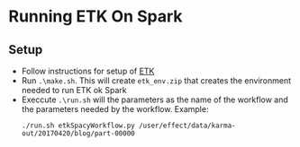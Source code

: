 # Running ETK On Spark

## Setup
* Follow instructions for setup of [ETK](https://github.com/usc-isi-i2/etk)
* Run `.\make.sh`. This will create `etk_env.zip` that creates the environment needed to run ETK ok Spark
* Execcute `.\run.sh` will the parameters as the name of the workflow and the parameters needed by the workflow.
  Example:
  ```
  ./run.sh etkSpacyWorkflow.py /user/effect/data/karma-out/20170420/blog/part-00000
  ```
